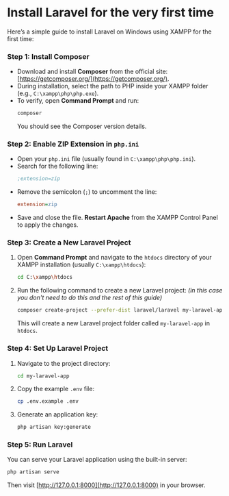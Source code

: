 # Install Laravel for the very first time
Here’s a simple guide to install Laravel on Windows using XAMPP for the first time:

### Step 1: **Install Composer**
- Download and install **Composer** from the official site: [https://getcomposer.org/](https://getcomposer.org/).
- During installation, select the path to PHP inside your XAMPP folder (e.g., `C:\xampp\php\php.exe`).
- To verify, open **Command Prompt** and run:
  ```bash
  composer
  ```
  You should see the Composer version details.

### Step 2: **Enable ZIP Extension in `php.ini`**
- Open your `php.ini` file (usually found in `C:\xampp\php\php.ini`).
- Search for the following line:
  ```ini
  ;extension=zip
  ```
- Remove the semicolon (`;`) to uncomment the line:
  ```ini
  extension=zip
  ```
- Save and close the file. **Restart Apache** from the XAMPP Control Panel to apply the changes.

### Step 3: **Create a New Laravel Project**
1. Open **Command Prompt** and navigate to the `htdocs` directory of your XAMPP installation (usually `C:\xampp\htdocs`):
   ```bash
   cd C:\xampp\htdocs
   ```

2. Run the following command to create a new Laravel project: *(in this case you don't need to do this and the rest of this guide)*
   ```bash
   composer create-project --prefer-dist laravel/laravel my-laravel-app
   ```
   This will create a new Laravel project folder called `my-laravel-app` in `htdocs`.

### Step 4: **Set Up Laravel Project**
1. Navigate to the project directory:
   ```bash
   cd my-laravel-app
   ```

2. Copy the example `.env` file:
   ```bash
   cp .env.example .env
   ```

3. Generate an application key:
   ```bash
   php artisan key:generate
   ```

### Step 5: **Run Laravel**
You can serve your Laravel application using the built-in server:
```bash
php artisan serve
```
Then visit [http://127.0.0.1:8000](http://127.0.0.1:8000) in your browser.
